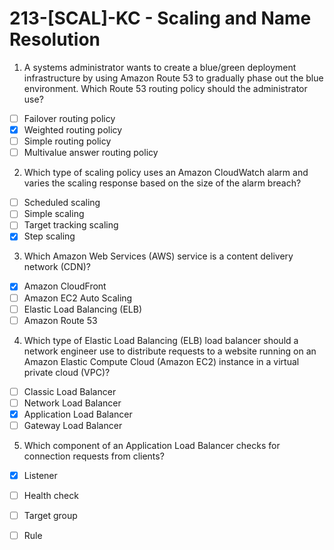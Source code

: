 # 213-[SCAL]-KC - Scaling and Name Resolution

1. A systems administrator wants to create a blue/green deployment infrastructure by using Amazon Route 53 to gradually phase out the blue environment. Which Route 53 routing policy should the administrator use?
- [ ] Failover routing policy
- [x] Weighted routing policy
- [ ] Simple routing policy
- [ ] Multivalue answer routing policy

2. Which type of scaling policy uses an Amazon CloudWatch alarm and varies the scaling response based on the size of the alarm breach?
- [ ] Scheduled scaling
- [ ] Simple scaling
- [ ] Target tracking scaling
- [x] Step scaling

3. Which Amazon Web Services (AWS) service is a content delivery network (CDN)?
- [x] Amazon CloudFront
- [ ] Amazon EC2 Auto Scaling
- [ ] Elastic Load Balancing (ELB)
- [ ] Amazon Route 53

4. Which type of Elastic Load Balancing (ELB) load balancer should a network engineer use to distribute requests to a website running on an Amazon Elastic Compute Cloud (Amazon EC2) instance in a virtual private cloud (VPC)?
- [ ] Classic Load Balancer
- [ ] Network Load Balancer
- [x] Application Load Balancer
- [ ] Gateway Load Balancer

5. Which component of an Application Load Balancer checks for connection requests from clients?
- [x] Listener
- [ ] Health check
- [ ] Target group
- [ ] Rule

